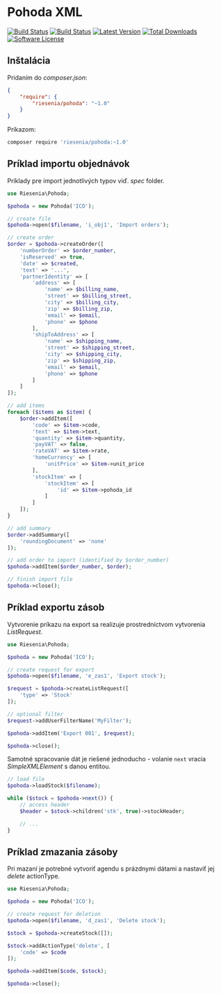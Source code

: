 # Pohoda XML

[![Build Status](https://img.shields.io/travis/riesenia/pohoda/master.svg?style=flat-square)](https://app.travis-ci.com/riesenia/pohoda)
[![Build Status](https://github.com/riesenia/pohoda/workflows/Test/badge.svg)](https://github.com/riesenia/pohoda/actions)
[![Latest Version](https://img.shields.io/packagist/v/riesenia/pohoda.svg?style=flat-square)](https://packagist.org/packages/riesenia/pohoda)
[![Total Downloads](https://img.shields.io/packagist/dt/riesenia/pohoda.svg?style=flat-square)](https://packagist.org/packages/riesenia/pohoda)
[![Software License](https://img.shields.io/badge/license-MIT-brightgreen.svg?style=flat-square)](LICENSE)

## Inštalácia

Pridaním do *composer.json*:

```json
{
    "require": {
        "riesenia/pohoda": "~1.0"
    }
}
```

Príkazom:

```sh
composer require 'riesenia/pohoda:~1.0'
```

## Príklad importu objednávok

Príklady pre import jednotlivých typov viď. *spec* folder.

```php
use Riesenia\Pohoda;

$pohoda = new Pohoda('ICO');

// create file
$pohoda->open($filename, 'i_obj1', 'Import orders');

// create order
$order = $pohoda->createOrder([
    'numberOrder' => $order_number,
    'isReserved' => true,
    'date' => $created,
    'text' => '...',
    'partnerIdentity' => [
        'address' => [
            'name' => $billing_name,
            'street' => $billing_street,
            'city' => $billing_city,
            'zip' => $billing_zip,
            'email' => $email,
            'phone' => $phone
        ],
        'shipToAddress' => [
            'name' => $shipping_name,
            'street' => $shipping_street,
            'city' => $shipping_city,
            'zip' => $shipping_zip,
            'email' => $email,
            'phone' => $phone
        ]
    ]
]);

// add items
foreach ($items as $item) {
    $order->addItem([
        'code' => $item->code,
        'text' => $item->text,
        'quantity' => $item->quantity,
        'payVAT' => false,
        'rateVAT' => $item->rate,
        'homeCurrency' => [
            'unitPrice' => $item->unit_price
        ],
        'stockItem' => [
            'stockItem' => [
                'id' => $item->pohoda_id
            ]
        ]
    ]);
}

// add summary
$order->addSummary([
    'roundingDocument' => 'none'
]);

// add order to import (identified by $order_number)
$pohoda->addItem($order_number, $order);

// finish import file
$pohoda->close();
```

## Príklad exportu zásob

Vytvorenie príkazu na export sa realizuje prostredníctvom vytvorenia *ListRequest*.

```php
use Riesenia\Pohoda;

$pohoda = new Pohoda('ICO');

// create request for export
$pohoda->open($filename, 'e_zas1', 'Export stock');

$request = $pohoda->createListRequest([
    'type' => 'Stock'
]);

// optional filter
$request->addUserFilterName('MyFilter');

$pohoda->addItem('Export 001', $request);

$pohoda->close();
```

Samotné spracovanie dát je riešené jednoducho - volanie `next` vracia *SimpleXMLElement* s danou entitou.

```php
// load file
$pohoda->loadStock($filename);

while ($stock = $pohoda->next()) {
    // access header
    $header = $stock->children('stk', true)->stockHeader;

    // ...
}
```

## Príklad zmazania zásoby

Pri mazaní je potrebné vytvoriť agendu s prázdnymi dátami a nastaviť jej *delete* actionType.

```php
use Riesenia\Pohoda;

$pohoda = new Pohoda('ICO');

// create request for deletion
$pohoda->open($filename, 'd_zas1', 'Delete stock');

$stock = $pohoda->createStock([]);

$stock->addActionType('delete', [
    'code' => $code
]);

$pohoda->addItem($code, $stock);

$pohoda->close();
```
